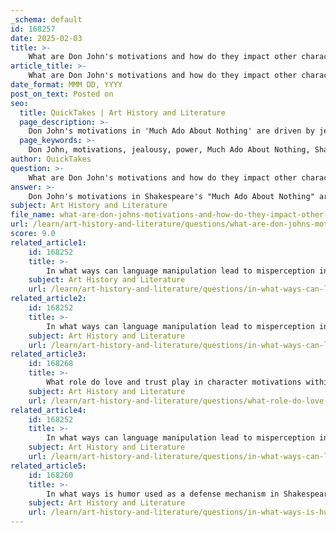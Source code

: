 ```yaml
---
_schema: default
id: 168257
date: 2025-02-03
title: >-
    What are Don John's motivations and how do they impact other characters?
article_title: >-
    What are Don John's motivations and how do they impact other characters?
date_format: MMM DD, YYYY
post_on_text: Posted on
seo:
  title: QuickTakes | Art History and Literature
  page_description: >-
    Don John's motivations in 'Much Ado About Nothing' are driven by jealousy and a desire for power, leading to deception that impacts other characters, particularly Claudio and Hero.
  page_keywords: >-
    Don John, motivations, jealousy, power, Much Ado About Nothing, Shakespeare, deception, manipulation, Claudio, Hero, trust, betrayal, social dynamics, conflict, relationships, themes
author: QuickTakes
question: >-
    What are Don John's motivations and how do they impact other characters?
answer: >-
    Don John's motivations in Shakespeare's "Much Ado About Nothing" are primarily driven by jealousy and a desire for power. As the illegitimate brother of Don Pedro, he feels marginalized and resentful, which fuels his malicious behavior throughout the play. His actions are characterized by a need to disrupt the happiness of others, particularly targeting the relationship between Claudio and Hero.\n\n1. **Jealousy**: Don John's jealousy stems from his feelings of inadequacy and resentment towards his brother, Don Pedro, who enjoys social status and success. This jealousy manifests in his desire to sabotage the romantic relationship between Claudio and Hero, as he cannot stand to see others happy when he feels so discontented.\n\n2. **Deception**: Don John is a master of deception, using his cunning to manipulate other characters. He orchestrates a scheme to convince Claudio that Hero is unfaithful, which leads to a public shaming of Hero at their wedding. This act of deception not only serves to fulfill his malicious intent but also highlights the theme of appearance versus reality, as the characters are misled by false perceptions.\n\n3. **Impact on Other Characters**: Don John's motivations significantly impact the other characters, particularly Claudio and Hero. His deceit leads to a breakdown of trust between Claudio and Hero, causing emotional turmoil and misunderstandings. Claudio's public rejection of Hero creates a rift that affects their relationship and the dynamics within their social circle. Additionally, Don John's actions contribute to the overall theme of trust and betrayal in the play, illustrating how one character's jealousy can have far-reaching consequences on the lives of others.\n\nIn summary, Don John's motivations of jealousy and a desire for power drive his deceitful actions, which in turn create chaos and misunderstanding among the other characters, particularly affecting Claudio and Hero's relationship. His role serves as a catalyst for the play's exploration of themes such as deception, trust, and the impact of language on perception.
subject: Art History and Literature
file_name: what-are-don-johns-motivations-and-how-do-they-impact-other-characters.md
url: /learn/art-history-and-literature/questions/what-are-don-johns-motivations-and-how-do-they-impact-other-characters
score: 9.0
related_article1:
    id: 168252
    title: >-
        In what ways can language manipulation lead to misperception in relationships?
    subject: Art History and Literature
    url: /learn/art-history-and-literature/questions/in-what-ways-can-language-manipulation-lead-to-misperception-in-relationships
related_article2:
    id: 168252
    title: >-
        In what ways can language manipulation lead to misperception in relationships?
    subject: Art History and Literature
    url: /learn/art-history-and-literature/questions/in-what-ways-can-language-manipulation-lead-to-misperception-in-relationships
related_article3:
    id: 168268
    title: >-
        What role do love and trust play in character motivations within relationships?
    subject: Art History and Literature
    url: /learn/art-history-and-literature/questions/what-role-do-love-and-trust-play-in-character-motivations-within-relationships
related_article4:
    id: 168252
    title: >-
        In what ways can language manipulation lead to misperception in relationships?
    subject: Art History and Literature
    url: /learn/art-history-and-literature/questions/in-what-ways-can-language-manipulation-lead-to-misperception-in-relationships
related_article5:
    id: 168260
    title: >-
        In what ways is humor used as a defense mechanism in Shakespearean comedy?
    subject: Art History and Literature
    url: /learn/art-history-and-literature/questions/in-what-ways-is-humor-used-as-a-defense-mechanism-in-shakespearean-comedy
---
```


&nbsp;